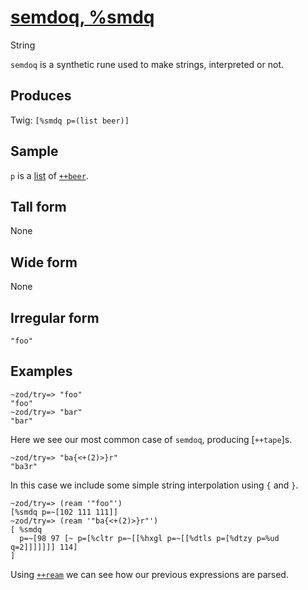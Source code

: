 [semdoq, %smdq](#smdq)
======================

String

`semdoq` is a synthetic rune used to make strings, interpreted or not.

Produces
--------

Twig: `[%smdq p=(list beer)]`

Sample
------

`p` is a [list]() of [`++beer`]().

Tall form
---------

None

Wide form
---------

None

Irregular form
--------------

    "foo"

Examples
--------

    ~zod/try=> "foo"
    "foo"
    ~zod/try=> "bar"
    "bar"

Here we see our most common case of `semdoq`, producing [`++tape`]s.

    ~zod/try=> "ba{<+(2)>}r"
    "ba3r"

In this case we include some simple string interpolation using `{` and
`}`.

    ~zod/try=> (ream '"foo"')
    [%smdq p=~[102 111 111]]
    ~zod/try=> (ream '"ba{<+(2)>}r"')
    [ %smdq
      p=~[98 97 [~ p=[%cltr p=~[[%hxgl p=~[[%dtls p=[%dtzy p=%ud q=2]]]]]]] 114]
    ]

Using [`++ream`]() we can see how our previous expressions are parsed.
